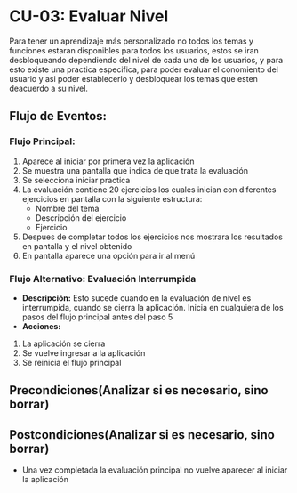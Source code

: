 # CU-03: Evaluar Nivel
Para tener un aprendizaje más personalizado no todos los temas y funciones estaran disponibles para todos los usuarios, estos se iran desbloqueando dependiendo del nivel de cada uno de los usuarios, y para esto existe una practica especifica, para poder evaluar el conomiento del usuario y asi poder establecerlo y desbloquear los temas que esten deacuerdo a su nivel. 

## Flujo de Eventos:
### Flujo Principal:
1. Aparece al iniciar por primera vez la aplicación
2. Se muestra una pantalla que indica de que trata la evaluación
3. Se selecciona iniciar practica
4. La evaluación contiene 20 ejercicios los cuales inician con diferentes ejercicios en pantalla con la siguiente estructura:
    - Nombre del tema
    - Descripción del ejercicio
    - Ejercicio
5. Despues de completar todos los ejercicios nos mostrara los resultados en pantalla y el nivel obtenido
6. En pantalla aparece una opción para ir al menú
### Flujo Alternativo: **Evaluación Interrumpida**
- **Descripción:** Esto sucede cuando en la evaluación de nivel es interrumpida, cuando se cierra la aplicación. Inicia en cualquiera de los pasos del flujo principal antes del paso 5
- **Acciones:**
1. La aplicación se cierra
2. Se vuelve ingresar a la aplicación
3. Se reinicia el flujo principal

## Precondiciones(Analizar si es necesario, sino borrar)
## Postcondiciones(Analizar si es necesario, sino borrar)
- Una vez completada la evaluación principal no vuelve aparecer al iniciar la aplicación